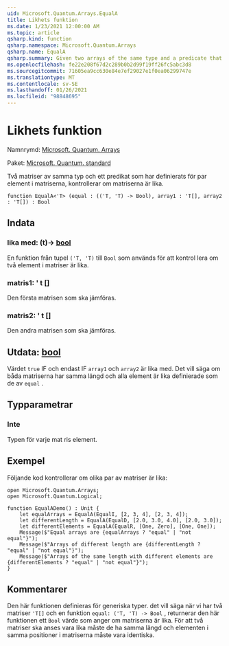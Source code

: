 ```yaml
---
uid: Microsoft.Quantum.Arrays.EqualA
title: Likhets funktion
ms.date: 1/23/2021 12:00:00 AM
ms.topic: article
qsharp.kind: function
qsharp.namespace: Microsoft.Quantum.Arrays
qsharp.name: EqualA
qsharp.summary: Given two arrays of the same type and a predicate that is defined for pairs of elements of the arrays, checks whether the arrays are equal.
ms.openlocfilehash: fe22e208f67d2c289b0b2d99f19ff26fc5abc3d8
ms.sourcegitcommit: 71605ea9cc630e84e7ef29027e1f0ea06299747e
ms.translationtype: MT
ms.contentlocale: sv-SE
ms.lasthandoff: 01/26/2021
ms.locfileid: "98848695"
---
```

# <a name="equala-function"></a>Likhets funktion

Namnrymd: [Microsoft. Quantum. Arrays](xref:Microsoft.Quantum.Arrays)

Paket: [Microsoft. Quantum. standard](https://nuget.org/packages/Microsoft.Quantum.Standard)


Två matriser av samma typ och ett predikat som har definierats för par element i matriserna, kontrollerar om matriserna är lika.

```qsharp
function EqualA<'T> (equal : (('T, 'T) -> Bool), array1 : 'T[], array2 : 'T[]) : Bool
```


## <a name="input"></a>Indata

### <a name="equal--tt---bool"></a>lika med: (t)-> [bool](xref:microsoft.quantum.lang-ref.bool)

En funktion från tupel `('T, 'T)` till `Bool` som används för att kontrol lera om två element i matriser är lika.


### <a name="array1--t"></a>matris1: ' t []

Den första matrisen som ska jämföras.


### <a name="array2--t"></a>matris2: ' t []

Den andra matrisen som ska jämföras.



## <a name="output--bool"></a>Utdata: [bool](xref:microsoft.quantum.lang-ref.bool)

Värdet `true` IF och endast IF `array1` och `array2` är lika med.
Det vill säga om båda matriserna har samma längd och alla element är lika definierade som de av `equal` .

## <a name="type-parameters"></a>Typparametrar

### <a name="t"></a>Inte

Typen för varje mat ris element.

## <a name="example"></a>Exempel

Följande kod kontrollerar om olika par av matriser är lika:

```qsharp
open Microsoft.Quantum.Arrays;
open Microsoft.Quantum.Logical;

function EqualADemo() : Unit {
    let equalArrays = EqualA(EqualI, [2, 3, 4], [2, 3, 4]);
    let differentLength = EqualA(EqualD, [2.0, 3.0, 4.0], [2.0, 3.0]);
    let differentElements = EqualA(EqualR, [One, Zero], [One, One]);
    Message($"Equal arrays are {equalArrays ? "equal" | "not equal"}");
    Message($"Arrays of different length are {differentLength ? "equal" | "not equal"}");
    Message($"Arrays of the same length with different elements are {differentElements ? "equal" | "not equal"}");
}
```

## <a name="remarks"></a>Kommentarer

Den här funktionen definieras för generiska typer. det vill säga när vi har två matriser `'T[]` och en funktion `equal: ('T, 'T) -> Bool` , returnerar den här funktionen ett `Bool` värde som anger om matriserna är lika.
För att två matriser ska anses vara lika måste de ha samma längd och elementen i samma positioner i matriserna måste vara identiska.
